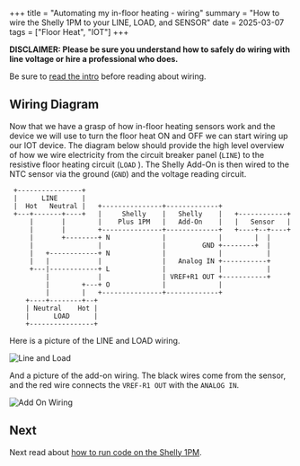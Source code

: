 +++
title = "Automating my in-floor heating - wiring"
summary = "How to wire the Shelly 1PM to your LINE, LOAD, and SENSOR"
date = 2025-03-07
tags = ["Floor Heat", "IOT"]
+++

**DISCLAIMER: Please be sure you understand how to safely do wiring with line voltage or hire a professional who does.**

Be sure to [read the intro](/posts/iot-floor-heat-intro) before reading about wiring.

## Wiring Diagram
Now that we have a grasp of how in-floor heating sensors work and the device we will use to turn the floor heat ON 
and OFF we can start wiring up our IOT device. The diagram below should provide the high level overview of how we 
wire electricity from the circuit breaker panel (`LINE`) to the resistive floor heating circuit (`LOAD` ). The Shelly 
Add-On is then wired to the NTC sensor via the ground (`GND`) and the voltage reading circuit.

```
 +----------------+
 |      LINE      |
 |  Hot   Neutral |   +---------------+-------------+
 +---+-------+----+   |     Shelly    |   Shelly    |   +------------+
     |       |        |    Plus 1PM   |   Add-On    |   |   Sensor   |
     |       |        +---------------+-------------+   +----+--+----+
     |       +--------+ N             |             |        |  |
     |                |               |         GND +--------+  |
     |   +------------+ N             |             |           |
     |   |            |               |   Analog IN +-----------+
     +---|------------+ L             |             |           |
         |            |               | VREF+R1 OUT +-----------+
         |        +---+ O             |             |
         |        |   +---------------+-------------+
    +----+--------+--+
    | Neutral    Hot |
    |      LOAD      |
    +----------------+
```

Here is a picture of the LINE and LOAD wiring.

![Line and Load ](line-load.png)

And a picture of the add-on wiring. The black wires come from the sensor, and the red wire connects the `VREF-R1 OUT` 
with the `ANALOG IN`.

![Add On Wiring](add-on.png)

## Next

Next read about [how to run code on the Shelly 1PM](/posts/iot-floor-heat-script).

